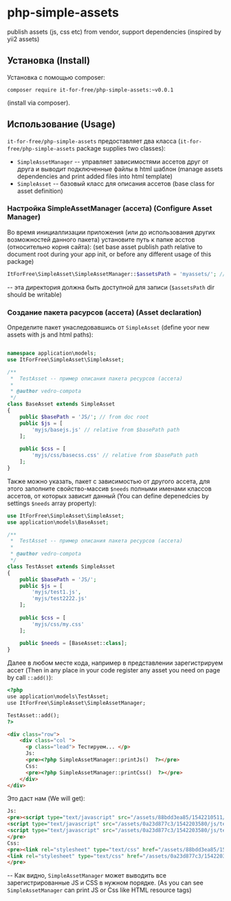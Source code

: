 # php-simple-assets
publish assets (js, css etc) from vendor, support dependencies
(inspired by yii2 assets)

## Установка (Install)

Установка с помощью composer:

```
composer require it-for-free/php-simple-assets:~v0.0.1
```
(install via composer).

## Использование (Usage)

`it-for-free/php-simple-assets` предоставляет два класса (`it-for-free/php-simple-assets` package supplies two classes):
* `SimpleAssetManager` -- управляет зависимостями ассетов друг от друга и выводит подключенные файлы в html шаблон
   (manage assets dependencies and print added files into html template)
* `SimpleAsset`   -- базовый класс для описания ассетов (base class for asset definition)

### Настройка SimpleAssetManager (ассета) (Configure Asset Manager)

Во время инициаллизации приложения (или до использования других возможностей данного пакета) 
установите путь к папке асстов (относительно корня сайта):
(set base asset publish path relative to document root during your app init, or before any different usage of this package)
```php
ItForFree\SimpleAsset\SimpleAssetManager::$assetsPath = 'myassets/'; // default 'assets/'
```
-- эта директория должна быть доступной для записи
(`$assetsPath` dir should be writable)

### Создание пакета расурсов (ассета) (Asset declaration)

Определите пакет унаследовавшись от `SimpleAsset`
(define yoor new assets with js and html paths):

```php

namespace application\models;
use ItForFree\SimpleAsset\SimpleAsset;

/**
 *  TestAsset -- пример описания пакета ресурсов (ассета)
 *
 * @author vedro-compota
 */
class BaseAsset extends SimpleAsset
{
    public $basePath = 'JS/'; // from doc root
    public $js = [
        'myjs/basejs.js' // relative from $basePath path
    ];
    
    public $css = [
        'myjs/css/basecss.css' // relative from $basePath path
    ];
}
```

Также можно указать, пакет с зависимостью от другого ассета, для этого заполните свойство-массив 
`$needs` полными именами классов ассетов, от которых зависит данный
(You can define depenedcies by settings `$needs` array property):
```php
use ItForFree\SimpleAsset\SimpleAsset;
use application\models\BaseAsset;

/**
 *  TestAsset -- пример описания пакета ресурсов (ассета)
 *
 * @author vedro-compota
 */
class TestAsset extends SimpleAsset
{
    public $basePath = 'JS/';
    public $js = [
        'myjs/test1.js',
        'myjs/test2222.js'
    ];
    
    public $css = [
        'myjs/css/my.css'
    ];
    
    public $needs = [BaseAsset::class];
}
```

Далее в любом месте кода, например в представлении  зарегистрируем ассет (Then in any place in your code register any asset you 
need on page by call `::add()`):

```html
<?php
use application\models\TestAsset;
use ItForFree\SimpleAsset\SimpleAssetManager;

TestAsset::add();
?>

<div class="row">
    <div class="col ">
      <p class="lead"> Тестируем... </p>
      Js:
      <pre><?php SimpleAssetManager::printJs()  ?></pre>
      Css:
      <pre><?php SimpleAssetManager::printCss()  ?></pre>
    </div>
</div>

```
 Это даст нам (We will get):

```html
Js:
<pre><script type="text/javascript" src="/assets/88bdd3ea85/1542210511/js/basejs.js"></script>
<script type="text/javascript" src="/assets/0a23d877c3/1542203580/js/test1.js"></script>
<script type="text/javascript" src="/assets/0a23d877c3/1542203580/js/test2222.js"></script>
</pre>
Css:
<pre><link rel="stylesheet" type="text/css" href="/assets/88bdd3ea85/1542210511/css/basecss.css">
<link rel="stylesheet" type="text/css" href="/assets/0a23d877c3/1542203580/css/my.css">
</pre>
```

-- Как видно, `SimpleAssetManager` может выводить все зарегистрированные JS и CSS в нужном порядке.
(As you can see `SimpleAssetManager` can print JS or Css like HTML resource tags)